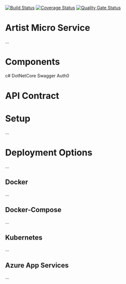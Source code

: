 [![Build Status](https://github.com/sowens81/LabelPromoPool/workflows/label/badge.svg)](https://github.com/sowens81/LabelPromoPool/actions) [![Coverage Status](https://coveralls.io/repos/github/sowens81/LabelPromoPool/badge.svg)](https://coveralls.io/github/sowens81/LabelPromoPool) [![Quality Gate Status](https://sonarcloud.io/api/project_badges/measure?project=sowens81_LabelPromoPool&metric=alert_status)](https://sonarcloud.io/dashboard?id=sowens81_LabelPromoPool)

# Artist Micro Service
...

# Components
c#
DotNetCore
Swagger
Auth0

# API Contract


# Setup
...

# Deployment Options
...

## Docker
...

## Docker-Compose
...


## Kubernetes
...

## Azure App Services
...

